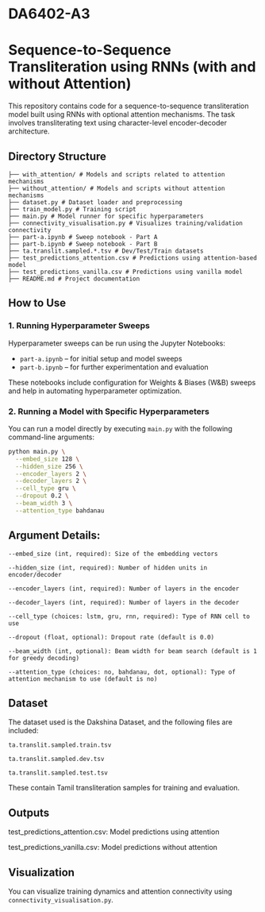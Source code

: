# DA6402-A3

# Sequence-to-Sequence Transliteration using RNNs (with and without Attention)

This repository contains code for a sequence-to-sequence transliteration model built using RNNs with optional attention mechanisms. The task involves transliterating text using character-level encoder-decoder architecture.

## Directory Structure

```
├── with_attention/ # Models and scripts related to attention mechanisms
├── without_attention/ # Models and scripts without attention mechanisms
├── dataset.py # Dataset loader and preprocessing
├── train_model.py # Training script
├── main.py # Model runner for specific hyperparameters
├── connectivity_visualisation.py # Visualizes training/validation connectivity
├── part-a.ipynb # Sweep notebook - Part A
├── part-b.ipynb # Sweep notebook - Part B
├── ta.translit.sampled.*.tsv # Dev/Test/Train datasets
├── test_predictions_attention.csv # Predictions using attention-based model
├── test_predictions_vanilla.csv # Predictions using vanilla model
├── README.md # Project documentation
```

## How to Use

### 1. Running Hyperparameter Sweeps

Hyperparameter sweeps can be run using the Jupyter Notebooks:

- `part-a.ipynb` – for initial setup and model sweeps
- `part-b.ipynb` – for further experimentation and evaluation

These notebooks include configuration for Weights & Biases (W&B) sweeps and help in automating hyperparameter optimization.

### 2. Running a Model with Specific Hyperparameters

You can run a model directly by executing `main.py` with the following command-line arguments:

```bash
python main.py \
  --embed_size 128 \
  --hidden_size 256 \
  --encoder_layers 2 \
  --decoder_layers 2 \
  --cell_type gru \
  --dropout 0.2 \
  --beam_width 3 \
  --attention_type bahdanau

```

## Argument Details:
```
--embed_size (int, required): Size of the embedding vectors

--hidden_size (int, required): Number of hidden units in encoder/decoder

--encoder_layers (int, required): Number of layers in the encoder

--decoder_layers (int, required): Number of layers in the decoder

--cell_type (choices: lstm, gru, rnn, required): Type of RNN cell to use

--dropout (float, optional): Dropout rate (default is 0.0)

--beam_width (int, optional): Beam width for beam search (default is 1 for greedy decoding)

--attention_type (choices: no, bahdanau, dot, optional): Type of attention mechanism to use (default is no)
```
## Dataset

The dataset used is the Dakshina Dataset, and the following files are included:

`ta.translit.sampled.train.tsv`

`ta.translit.sampled.dev.tsv`

`ta.translit.sampled.test.tsv`

These contain Tamil transliteration samples for training and evaluation.

## Outputs
test_predictions_attention.csv: Model predictions using attention

test_predictions_vanilla.csv: Model predictions without attention

## Visualization
You can visualize training dynamics and attention connectivity using `connectivity_visualisation.py`.
